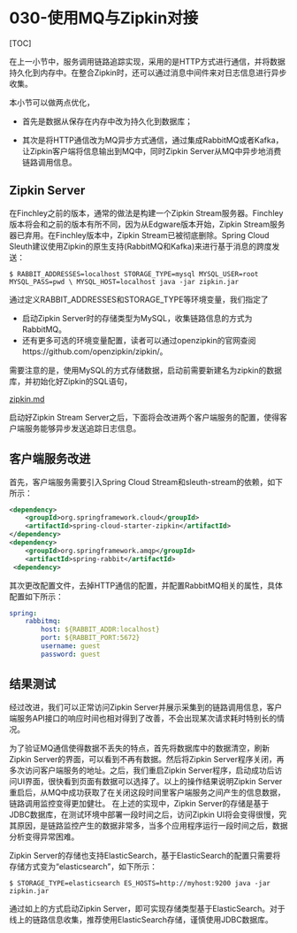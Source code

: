 # 030-使用MQ与Zipkin对接

[TOC]

在上一小节中，服务调用链路追踪实现，采用的是HTTP方式进行通信，并将数据持久化到内存中。在整合Zipkin时，还可以通过消息中间件来对日志信息进行异步收集。

本小节可以做两点优化，

- 首先是数据从保存在内存中改为持久化到数据库；

- 其次是将HTTP通信改为MQ异步方式通信，通过集成RabbitMQ或者Kafka，让Zipkin客户端将信息输出到MQ中，同时Zipkin Server从MQ中异步地消费链路调用信息。

## Zipkin Server

在Finchley之前的版本，通常的做法是构建一个Zipkin Stream服务器。Finchley版本将会和之前的版本有所不同，因为从Edgware版本开始，Zipkin Stream服务器已弃用。在Finchley版本中，Zipkin Stream已被彻底删除。Spring Cloud Sleuth建议使用Zipkin的原生支持(RabbitMQ和Kafka)来进行基于消息的跨度发送：

```shell
$ RABBIT_ADDRESSES=localhost STORAGE_TYPE=mysql MYSQL_USER=root MYSQL_PASS=pwd \ MYSQL_HOST=localhost java -jar zipkin.jar
```

通过定义RABBIT_ADDRESSES和STORAGE_TYPE等环境变量，我们指定了

- 启动Zipkin Server时的存储类型为MySQL，收集链路信息的方式为RabbitMQ。
- 还有更多可选的环境变量配置，读者可以通过openzipkin的官网查阅https://github.com/openzipkin/zipkin/。

需要注意的是，使用MySQL的方式存储数据，启动前需要新建名为zipkin的数据库，并初始化好Zipkin的SQL语句，

 [zipkin.md](zipkin.md) 

启动好Zipkin Stream Server之后，下面将会改进两个客户端服务的配置，使得客户端服务能够异步发送追踪日志信息。

## 客户端服务改进

首先，客户端服务需要引入Spring Cloud Stream和sleuth-stream的依赖，如下所示：

```xml
<dependency>
    <groupId>org.springframework.cloud</groupId>
    <artifactId>spring-cloud-starter-zipkin</artifactId>
</dependency>
<dependency>
    <groupId>org.springframework.amqp</groupId>
    <artifactId>spring-rabbit</artifactId>
 <dependency>
```

其次更改配置文件，去掉HTTP通信的配置，并配置RabbitMQ相关的属性，具体配置如下所示：

````yaml
spring:
    rabbitmq:
        host: ${RABBIT_ADDR:localhost}
        port: ${RABBIT_PORT:5672}
        username: guest
        password: guest
````

## 结果测试

经过改进，我们可以正常访问Zipkin Server并展示采集到的链路调用信息，客户端服务API接口的响应时间也相对得到了改善，不会出现某次请求耗时特别长的情况。

为了验证MQ通信使得数据不丢失的特点，首先将数据库中的数据清空，刷新Zipkin Server的界面，可以看到不再有数据。然后将Zipkin Server程序关闭，再多次访问客户端服务的地址。之后，我们重启Zipkin Server程序，启动成功后访问UI界面，很快看到页面有数据可以选择了。以上的操作结果说明Zipkin Server重启后，从MQ中成功获取了在关闭这段时间里客户端服务之间产生的信息数据，链路调用监控变得更加健壮。
在上述的实现中，Zipkin Server的存储是基于JDBC数据库，在测试环境中部署一段时间之后，访问Zipkin UI将会变得很慢，究其原因，是链路监控产生的数据非常多，当多个应用程序运行一段时间之后，数据分析变得异常困难。

Zipkin Server的存储也支持ElasticSearch，基于ElasticSearch的配置只需要将存储方式变为“elasticsearch”，如下所示：

```
$ STORAGE_TYPE=elasticsearch ES_HOSTS=http://myhost:9200 java -jar zipkin.jar
```

通过如上的方式启动Zipkin Server，即可实现存储类型基于ElasticSearch。对于线上的链路信息收集，推荐使用ElasticSearch存储，谨慎使用JDBC数据库。